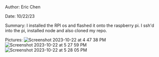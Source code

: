 Author: Eric Chen

Date: 10/22/23

Summary: I installed the RPI os and flashed it onto the raspberry pi. I ssh'd into the pi, installed node and also cloned my repo.

Pictures:
![Screenshot 2023-10-22 at 4 47 38 PM](https://github.com/BU-EC444/Chen-Eric/assets/98416392/384569f7-a828-4974-8c86-51a824e6de05)
![Screenshot 2023-10-22 at 5 27 59 PM](https://github.com/BU-EC444/Chen-Eric/assets/98416392/4cc84ddb-26a3-41b1-a935-b8bb1ff94c1e)
![Screenshot 2023-10-22 at 5 28 05 PM](https://github.com/BU-EC444/Chen-Eric/assets/98416392/163f379c-a419-4441-9ff4-e23c19486c52)



